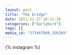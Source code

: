 ```yaml
---
layout: post
title: "The bridge"
date: 2011-11-27 18:31:10
categories: ["Earlybird"]
tags: []
media_id: "373467069_326209"
---
```


{% instagram %}
